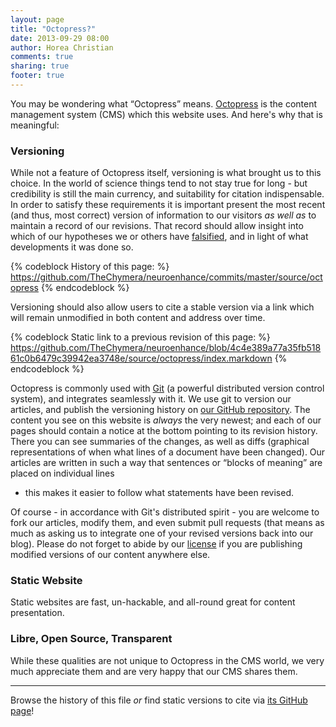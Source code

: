 ```yaml
---
layout: page
title: "Octopress?"
date: 2013-09-29 08:00
author: Horea Christian
comments: true
sharing: true
footer: true
---
```


You may be wondering what “Octopress” means. [Octopress](http://octopress.org/) is the content management system (CMS) which this website uses. And here's why that is meaningful:

### Versioning
While not a feature of Octopress itself, versioning is what brought us to this choice.
In the world of science things tend to not stay true for long - but credibility is still the main currency, and suitability for citation indispensable.
In order to satisfy these requirements it is important present the most recent (and thus, most correct) version of information to our visitors *as well as* to maintain a record of our revisions.
That record should allow insight into which of our hypotheses we or others have [falsified](http://en.wikipedia.org/wiki/Falsify), and in light of what developments it was done so.

{% codeblock History of this page: %}
https://github.com/TheChymera/neuroenhance/commits/master/source/octopress
{% endcodeblock %}

Versioning should also allow users to cite a stable version via a link which will remain unmodified in both content and address over time.

{% codeblock Static link to a previous revision of this page: %}
https://github.com/TheChymera/neuroenhance/blob/4c4e389a77a35fb51861c0b6479c39942ea3748e/source/octopress/index.markdown
{% endcodeblock %}

Octopress is commonly used with [Git](http://git-scm.com/) (a powerful distributed version control system), and integrates seamlessly with it.
We use git to version our articles, and publish the versioning history on [our GitHub repository](https://github.com/TheChymera/neuroenhance).
The content you see on this website is *always* the very newest; and each of our pages should contain a notice at the bottom pointing to its revision history.
There you can see summaries of the changes, as well as diffs (graphical representations of when what lines of a document have been changed).
Our articles are written in such a way that sentences or “blocks of meaning” are placed on individual lines 
- this makes it easier to follow what statements have been revised.

Of course - in accordance with Git's distributed spirit - you are welcome to fork our articles, modify them, and even submit pull requests
(that means as much as asking us to integrate one of your revised versions back into our blog).
Please do not forget to abide by our [license](http://creativecommons.org/licenses/by-sa/3.0/) if you are publishing modified versions of our content anywhere else.

### Static Website
Static websites are fast, un-hackable, and all-round great for content presentation.

### Libre, Open Source, Transparent
While these qualities are not unique to Octopress in the CMS world, we very much appreciate them and are very happy that our CMS shares them.

---

Browse the history of this file *or* find static versions to cite via [its GitHub page](https://github.com/TheChymera/neuroenhance/blob/master/source/octopress/index.markdown)!
